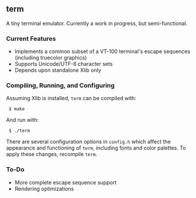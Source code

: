 ## term

A tiny terminal emulator.  Currently a work in progress, but semi-functional.

### Current Features
- Implements a common subset of a VT-100 terminal's escape sequences (including truecolor graphics)
- Supports Unicode/UTF-8 character sets
- Depends upon standalone Xlib only

### Compiling, Running, and Configuring

Assuming Xlib is installed, `term` can be compiled with:

     $ make

And run with:

     $ ./term

There are several configuration options in `config.h` which affect the appearance and functioning of `term`, including fonts and color palettes.  To apply these changes, recompile `term`.

### To-Do
- More complete escape sequence support
- Rendering optimizations
